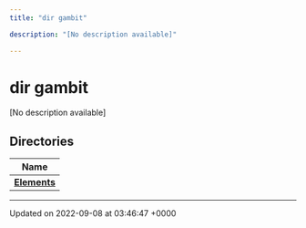 ```yaml
---
title: "dir gambit"

description: "[No description available]"

---
```


# dir gambit

[No description available]

## Directories

| Name           |
| -------------- |
| **[Elements](/documentation/code/files/dir_bbe80a53278acaffd8fab5d1defd912c/#dir-elements)**  |






-------------------------------

Updated on 2022-09-08 at 03:46:47 +0000
